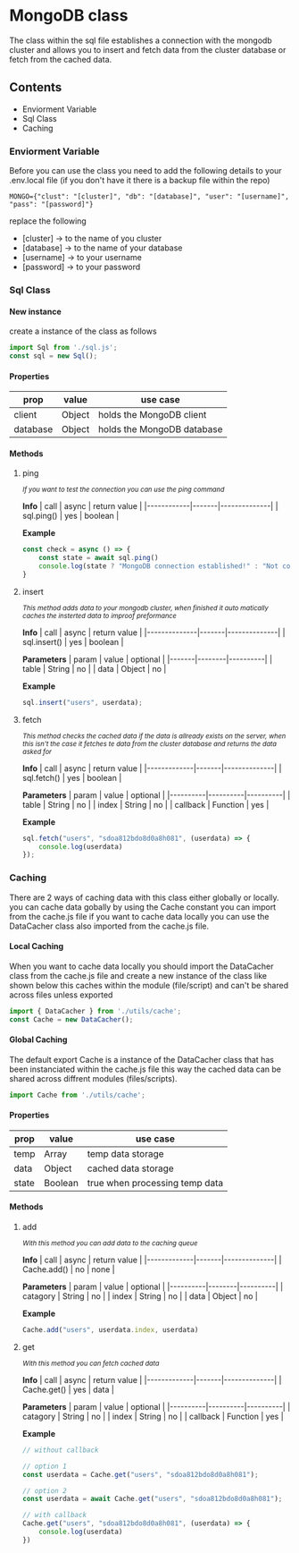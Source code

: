 # MongoDB class
The class within the sql file establishes a connection with the mongodb cluster and allows you to insert and fetch data from the cluster database or fetch from the cached data.

## Contents
- Enviorment Variable
- Sql Class
- Caching

### Enviorment Variable
Before you can use the class you need to add the following details to your .env.local file (if you don't have it there is a backup file within the repo)
```
MONGO={"clust": "[cluster]", "db": "[database]", "user": "[username]", "pass": "[password]"}
```
replace the following
- \[cluster\] -> to the name of you cluster
- \[database\] -> to the name of your database
- \[username\] -> to your username
- \[password\] -> to your password

### Sql Class

#### New instance
create a instance of the class as follows
```js
import Sql from './sql.js';
const sql = new Sql();
```

#### Properties
| prop     | value  | use case                   |
|----------|--------|----------------------------|
| client   | Object | holds the MongoDB client   |
| database | Object | holds the MongoDB database |

#### Methods
1. ping

	<small>_If you want to test the connection you can use the ping command_</small>

	<strong>Info</strong>
	| call       | async | return value |
	|------------|-------|--------------|
	| sql.ping() | yes   | boolean      |

	<strong>Example</strong>
	```js
	const check = async () => {
		const state = await sql.ping()
		console.log(state ? "MongoDB connection established!" : "Not connected to MongoDB...")
	}
	```

1. insert

	<small>_This method adds data to your mongodb cluster, when finished it auto matically caches the insterted data to improof preformance_</small>

	<strong>Info</strong>
	| call         | async | return value |
	|--------------|-------|--------------|
	| sql.insert() | yes   | boolean      |

	<strong>Parameters</strong>
	| param | value  | optional |
	|-------|--------|----------|
	| table | String | no       |
	| data  | Object | no       |

	<strong>Example</strong>
	```js
	sql.insert("users", userdata);
	```

1. fetch

	<small>_This method checks the cached data if the data is allready exists on the server, when this isn't the case it fetches te data from the cluster database and returns the data asked for_</small>

	<strong>Info</strong>
	| call        | async | return value |
	|-------------|-------|--------------|
	| sql.fetch() | yes   | boolean      |

	<strong>Parameters</strong>
	| param    | value    | optional |
	|----------|----------|----------|
	| table    | String   | no       |
	| index    | String   | no       |
	| callback | Function | yes      |

	<strong>Example</strong>
	```js
	sql.fetch("users", "sdoa812bdo8d0a8h081", (userdata) => {
		console.log(userdata)
	});
	```

### Caching
There are 2 ways of caching data with this class either globally or locally. you can cache data gobally by using the Cache constant you can import from the cache.js file if you want to cache data locally you can use the DataCacher class also imported from the cache.js file.

#### Local Caching
When you want to cache data locally you should import the DataCacher class from the cache.js file and create a new instance of the class like shown below this caches within the module (file/script) and can't be shared across files unless exported
```js
import { DataCacher } from './utils/cache';
const Cache = new DataCacher();
```

#### Global Caching
The default export Cache is a instance of the DataCacher class that has been instanciated within the cache.js file this way the cached data can be shared across diffrent modules (files/scripts).
```js
import Cache from './utils/cache';
```

#### Properties
| prop  | value   | use case                       |
|-------|---------|--------------------------------|
| temp  | Array   | temp data storage              |
| data  | Object  | cached data storage            |
| state | Boolean | true when processing temp data |

#### Methods
1. add

	<small>_With this method you can add data to the caching queue_</small>

	<strong>Info</strong>
	| call        | async | return value |
	|-------------|-------|--------------|
	| Cache.add() | no    | none         |

	<strong>Parameters</strong>
	| param    | value  | optional |
	|----------|--------|----------|
	| catagory | String | no       |
	| index    | String | no       |
	| data     | Object | no       |

	<strong>Example</strong>
	```js
	Cache.add("users", userdata.index, userdata)
	```

1. get

	<small>_With this method you can fetch cached data_</small>

	<strong>Info</strong>
	| call        | async | return value |
	|-------------|-------|--------------|
	| Cache.get() | yes   | data         |

	<strong>Parameters</strong>
	| param    | value    | optional |
	|----------|----------|----------|
	| catagory | String   | no       |
	| index    | String   | no       |
	| callback | Function | yes       |

	<strong>Example</strong>
	```js
	// without callback

	// option 1
	const userdata = Cache.get("users", "sdoa812bdo8d0a8h081");

	// option 2
	const userdata = await Cache.get("users", "sdoa812bdo8d0a8h081");

	// with callback
	Cache.get("users", "sdoa812bdo8d0a8h081", (userdata) => {
		console.log(userdata)
	})
	```